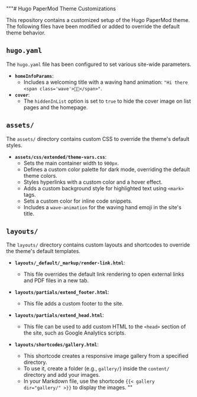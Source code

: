 """# Hugo PaperMod Theme Customizations

This repository contains a customized setup of the Hugo PaperMod theme. The following files have been modified or added to override the default theme behavior.

## `hugo.yaml`

The `hugo.yaml` file has been configured to set various site-wide parameters.

-   **`homeInfoParams`**:
    -   Includes a welcoming title with a waving hand animation: `"Hi there <span class='wave'>👋🏻</span>"`.
-   **`cover`**:
    -   The `hiddenInList` option is set to `true` to hide the cover image on list pages and the homepage.

## `assets/`

The `assets/` directory contains custom CSS to override the theme's default styles.

-   **`assets/css/extended/theme-vars.css`**:
    -   Sets the main container width to `900px`.
    -   Defines a custom color palette for dark mode, overriding the default theme colors.
    -   Styles hyperlinks with a custom color and a hover effect.
    -   Adds a custom background style for highlighted text using `<mark>` tags.
    -   Sets a custom color for inline code snippets.
    -   Includes a `wave-animation` for the waving hand emoji in the site's title.

## `layouts/`

The `layouts/` directory contains custom layouts and shortcodes to override the theme's default templates.

-   **`layouts/_default/_markup/render-link.html`**:
    -   This file overrides the default link rendering to open external links and PDF files in a new tab.

-   **`layouts/partials/extend_footer.html`**:
    -   This file adds a custom footer to the site.

-   **`layouts/partials/extend_head.html`**:
    -   This file can be used to add custom HTML to the `<head>` section of the site, such as Google Analytics scripts.

-   **`layouts/shortcodes/gallery.html`**:
    -   This shortcode creates a responsive image gallery from a specified directory.
    -   To use it, create a folder (e.g., `gallery/`) inside the `content/` directory and add your images.
    -   In your Markdown file, use the shortcode `{{< gallery dir="gallery/" >}}` to display the images.
""